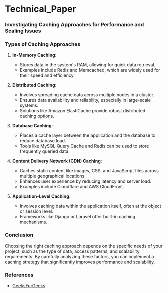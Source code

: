 # Technical_Paper

### Investigating Caching Approaches for Performance and Scaling Issues

### Types of Caching Approaches

1. **In-Memory Caching**: 
   - Stores data in the system's RAM, allowing for quick data retrieval.
   - Examples include Redis and Memcached, which are widely used for their speed and efficiency.
   
2. **Distributed Caching**: 
   - Involves spreading cache data across multiple nodes in a cluster.
   - Ensures data availability and reliability, especially in large-scale systems.
   - Solutions like Amazon ElastiCache provide robust distributed caching options.
   
3. **Database Caching**:
   - Places a cache layer between the application and the database to reduce database load.
   - Tools like MySQL Query Cache and Redis can be used to store frequently queried data.

4. **Content Delivery Network (CDN) Caching**:
   - Caches static content like images, CSS, and JavaScript files across multiple geographical locations.
   - Enhances user experience by reducing latency and server load.
   - Examples include Cloudflare and AWS CloudFront.

5. **Application-Level Caching**:
   - Involves caching data within the application itself, often at the object or session level.
   - Frameworks like Django or Laravel offer built-in caching mechanisms.

### Conclusion

Choosing the right caching approach depends on the specific needs of your project, such as the type of data, access patterns, and scalability requirements. By carefully analyzing these factors, you can implement a caching strategy that significantly improves performance and scalability.

### References

* [GeeksForGeeks](https://www.geeksforgeeks.org/caching-system-design-concept-for-beginners/)
